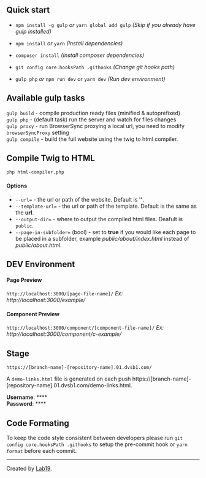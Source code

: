 ## Quick start

- `npm install -g gulp` _or_ `yarn global add gulp` _(Skip if you already have gulp installed)_

- `npm install` _or_ `yarn` _(Install dependencies)_

- `composer install` _(Install composer dependencies)_

- `git config core.hooksPath .githooks` _(Change git hooks path)_

- `gulp php` _or_ `npm run dev` _or_ `yarn dev` _(Run dev environment)_

## Available gulp tasks

`gulp build` - compile production ready files (minified & autoprefixed)  
`gulp php` - (default task) run the server and watch for files changes  
`gulp proxy` - run BrowserSync proxying a local url, you need to modify `browserSyncProxy` setting  
`gulp compile` - build the full website using the twig to html compiler.

## Compile Twig to HTML

`php html-compiler.php`

#### Options

- `--url=` - the url or path of the website. Default is **'\'**.
- `--template-url=` - the url or path of the template. Default is the same as the **url**.
- `--output-dir=` - where to output the compiled html files. Deafult is `public`.
- `--page-in-subfolder=` (bool) - set to **true** if you would like each page to be placed in a subfolder, example _public/about/index.html_ instead of _public/about.html_.

## DEV Environment

#### Page Preview

`http://localhost:3000/[page-file-name]/` _Ex: http://localhost:3000/example/_

#### Component Preview

`http://localhost:3000/component/[component-file-name]/` _Ex: http://localhost:3000/component/c-example/_

## Stage

`https://[branch-name]-[repository-name].01.dvsb1.com/`

A `demo-links.html` file is generated on each push https://[branch-name]-[repository-name].01.dvsb1.com/demo-links.html.

**Username**: \*\*\*\*  
**Password**: \*\*\*\*

## Code Formating

To keep the code style consistent between developers please run `git config core.hooksPath .githooks` to setup the pre-commit hook or `yarn format` before each commit.

---

Created by [Lab19](https://lab19.dev/).

